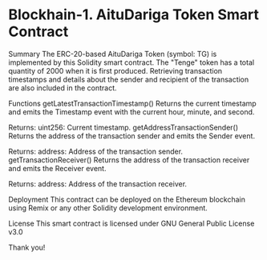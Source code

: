 # Blockhain-1. AituDariga Token Smart Contract

Summary
The ERC-20-based AituDariga Token (symbol: TG) is implemented by this Solidity smart contract.
The "Tenge" token has a total quantity of 2000 when it is first produced. Retrieving transaction timestamps and details about the sender and recipient of the transaction are also included in the contract.

Functions
getLatestTransactionTimestamp()
Returns the current timestamp and emits the Timestamp event with the current hour, minute, and second.

Returns:
uint256: Current timestamp.
getAddressTransactionSender()
Returns the address of the transaction sender and emits the Sender event.

Returns:
address: Address of the transaction sender.
getTransactionReceiver()
Returns the address of the transaction receiver and emits the Receiver event.

Returns:
address: Address of the transaction receiver.

Deployment
This contract can be deployed on the Ethereum blockchain using Remix or any other Solidity development environment.

License
This smart contract is licensed under GNU General Public License v3.0

Thank you!

